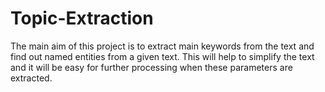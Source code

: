 # Topic-Extraction

The main aim of this project is to extract main keywords from the text and find out named entities from a given text. This will help to simplify the text and it will be easy for further processing when these parameters are extracted.
